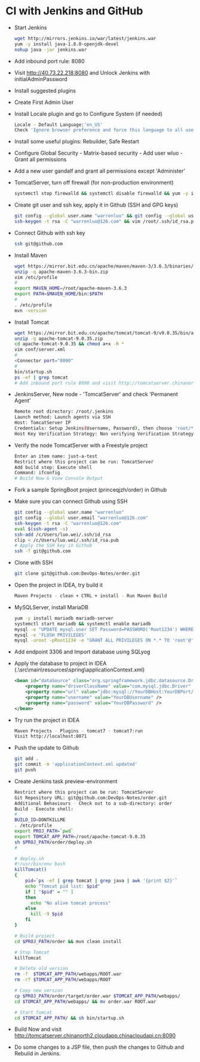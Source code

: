 # CI with Jenkins and GitHub

* Start Jenkins

  ```sh
  wget http://mirrors.jenkins.io/war/latest/jenkins.war
  yum -y install java-1.8.0-openjdk-devel
  nohup java -jar jenkins.war
  ```

* Add inbound port rule: 8080

* Visit http://40.73.22.218:8080 and Unlock Jenkins with initialAdminPassword

* Install suggested plugins

* Create First Admin User

* Install Locale plugin and go to Configure System (if needed)

  ```sh
  Locale - Default Language:'en_US'
  Check 'Ignore browser preference and force this language to all users'
  ```

* Install some useful plugins: Rebuilder, Safe Restart

* Configure Global Security - Matrix-based security - Add user wluo - Grant all permissions

* Add a new user gandalf and grant all permissions except 'Administer'

* TomcatServer, turn off firewall (for non-production environment)

  ```sh
  systemctl stop firewalld && systemctl disable firewalld && yum -y install git java-1.8.0-openjdk-devel
  ```

* Create git user and ssh key, apply it in Github (SSH and GPG keys)

  ```sh
  git config --global user.name "warrenluo" && git config --global user.email "warrenluo@126.com"
  ssh-keygen -t rsa -C "warrenluo@126.com" && vim /root/.ssh/id_rsa.pub
  ```

* Connect Github with ssh key

  ```sh
  ssh git@github.com
  ```

* Install Maven

  ```sh
  wget https://mirror.bit.edu.cn/apache/maven/maven-3/3.6.3/binaries/apache-maven-3.6.3-bin.zip
  unzip -q apache-maven-3.6.3-bin.zip
  vim /etc/profile
  #
  export MAVEN_HOME=/root/apache-maven-3.6.3
  export PATH=$MAVEN_HOME/bin:$PATH
  #
  . /etc/profile
  mvn -version
  ```

* Install Tomcat

  ```sh
  wget https://mirror.bit.edu.cn/apache/tomcat/tomcat-9/v9.0.35/bin/apache-tomcat-9.0.35.zip
  unzip -q apache-tomcat-9.0.35.zip
  cd apache-tomcat-9.0.35 && chmod a+x -R *
  vim conf/server.xml
  #
  <Connector port="8090"
  #
  bin/startup.sh
  ps -ef | grep tomcat
  # Add inbound port rule 8090 and visit http://tomcatserver.chinanorth2.cloudapp.chinacloudapi.cn:8090
  ```

* JenkinsServer, New node - 'TomcatServer' and check 'Permanent Agent'

  ```sh
  Remote root directory: /root/.jenkins
  Launch method: Launch agents via SSH
  Host: TomcatServer IP
  Credentials: Setup Jenkins(Username, Password), then choose 'root/******'
  Host Key Verification Strategy: Non verifying Verification Strategy
  ```

* Verify the node TomcatServer with a Freestyle project

  ```sh
  Enter an item name: just-a-test
  Restrict where this project can be run: TomcatServer
  Add build step: Execute shell
  Command: ifconfig
  # Build Now & View Console Output
  ```

* Fork a sample SpringBoot project (princeqjzh/order) in Github

* Make sure you can connect Github using SSH

  ```sh
  git config --global user.name "warrenluo"
  git config --global user.email "warrenluo@126.com"
  ssh-keygen -t rsa -C "warrenluo@126.com"
  eval $(ssh-agent -s)
  ssh-add /c/Users/luo.wei/.ssh/id_rsa
  clip < /c/Users/luo.wei/.ssh/id_rsa.pub
  # Apply the SSH key in Github
  ssh -T git@github.com
  ```

* Clone with SSH

  ```sh
  git clone git@github.com:DevOps-Notes/order.git
  ```

* Open the project in IDEA, try build it

  ```sh
  Maven Projects - clean + CTRL + install - Run Maven Build
  ```

* MySQLServer, install MariaDB

  ```sh
  yum -y install mariadb mariadb-server
  systemctl start mariadb && systemctl enable mariadb
  mysql -e "UPDATE mysql.user SET Password=PASSWORD('Root1234') WHERE user='root'"
  mysql -e 'FLUSH PRIVILEGES'
  mysql -uroot -pRoot1234 -e "GRANT ALL PRIVILEGES ON *.* TO 'root'@'%' IDENTIFIED BY 'Root1234' WITH GRANT OPTION"
  ```

* Add endpoint 3306 and Import database using SQLyog

* Apply the database to project in IDEA (.\src\main\resources\spring\applicationContext.xml)

  ```xml
  <bean id="dataSource" class="org.springframework.jdbc.datasource.DriverManagerDataSource">
      <property name="driverClassName" value="com.mysql.jdbc.Driver" />
      <property name="url" value="jdbc:mysql://YourDBHost:YourDBPort/order?autoReconnect=true&amp;useUnicode=true&amp;characterEncoding=UTF-8" />
      <property name="username" value="YourDBUsername" />
      <property name="password" value="YourDBPassword" />
  </bean>
  ```

* Try run the project in IDEA

  ```sh
  Maven Projects - Plugins - tomcat7 - tomcat7:run
  Visit http://localhost:8071
  ```

* Push the update to Github

  ```sh
  git add .
  git commit -m 'applicationContext.xml updated'
  git push
  ```

* Create Jenkins task preview-environment

  ```sh
  Restrict where this project can be run: TomcatServer
  Git Repository URL: git@github.com:DevOps-Notes/order.git
  Additional Behaviours - Check out to a sub-directory: order
  Build - Execute shell:
  #
  BUILD_ID=DONTKILLME
  . /etc/profile
  export PROJ_PATH=`pwd`
  export TOMCAT_APP_PATH=/root/apache-tomcat-9.0.35
  sh $PROJ_PATH/order/deploy.sh
  #

  # deploy.sh
  #!/usr/bin/env bash
  killTomcat()
  {
      pid=`ps -ef | grep tomcat | grep java | awk '{print $2}'`
      echo "Tomcat pid list: $pid"
      if [ "$pid" = "" ]
      then
        echo "No alive tomcat process"
      else
        kill -9 $pid
      fi
  }

  # Build project
  cd $PROJ_PATH/order && mvn clean install

  # Stop Tomcat
  killTomcat

  # Delete old version
  rm -f  $TOMCAT_APP_PATH/webapps/ROOT.war
  rm -rf $TOMCAT_APP_PATH/webapps/ROOT

  # Copy new version
  cp $PROJ_PATH/order/target/order.war $TOMCAT_APP_PATH/webapps/
  cd $TOMCAT_APP_PATH/webapps/ && mv order.war ROOT.war

  # Start Tomcat
  cd $TOMCAT_APP_PATH/ && sh bin/startup.sh
  ```

* Build Now and visit http://tomcatserver.chinanorth2.cloudapp.chinacloudapi.cn:8090

* Do some changes to a JSP file, then push the changes to Github and Rebuild in Jenkins.